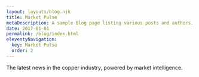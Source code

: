 ```yaml
---
layout: layouts/blog.njk
title: Market Pulse
metaDescription: A sample Blog page listing various posts and authors.
date: 2017-01-01
permalink: /blog/index.html
eleventyNavigation:
  key: Market Pulse
  order: 2
---
```

The latest news in the copper industry, powered by market intelligence.
